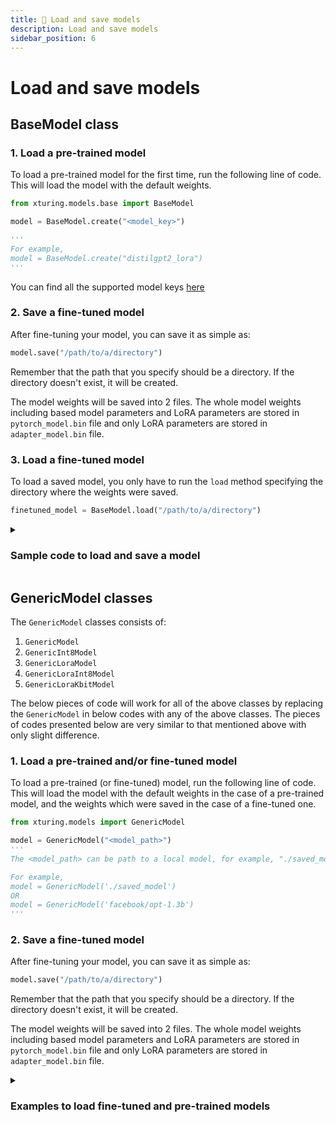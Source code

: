 ```yaml
---
title: 💾 Load and save models
description: Load and save models
sidebar_position: 6
---
```


# Load and save models

## BaseModel class
### 1. Load a pre-trained model

To load a pre-trained model for the first time, run the following line of code. This will load the model with the default weights.

```python
from xturing.models.base import BaseModel

model = BaseModel.create("<model_key>")

'''
For example,
model = BaseModel.create("distilgpt2_lora")
'''
```
You can find all the supported model keys [here](../../README.md)

### 2. Save a fine-tuned model

After fine-tuning your model, you can save it as simple as:

```python
model.save("/path/to/a/directory")
```

Remember that the path that you specify should be a directory. If the directory doesn't exist, it will be created.

The model weights will be saved into 2 files. The whole model weights including based model parameters and LoRA parameters are stored in `pytorch_model.bin` file and only LoRA parameters are stored in `adapter_model.bin` file.

### 3. Load a fine-tuned model

To load a saved model, you only have to run the `load` method specifying the directory where the weights were saved.

```python
finetuned_model = BaseModel.load("/path/to/a/directory")
```

<details>
<summary><h3>Sample code to load and save a model</h3></summary>

```python
## make the necessary imports
from xturing.models.base import BaseModel

## loading the model
model = BaseModel.create("distilgpt2_lora")

# saving the model
model.save("/path/to/a/directory")

## loading the fine-tuned model
finetuned_model = BaseModel.load("/path/to/a/directory")
```
</details>

## GenericModel classes
The `GenericModel` classes consists of:
1. `GenericModel`
2. `GenericInt8Model`
3. `GenericLoraModel`
4. `GenericLoraInt8Model`
5. `GenericLoraKbitModel`

The below pieces of code will work for all of the above classes by replacing the `GenericModel` in below codes with any of the above classes. The pieces of codes presented below are very similar to that mentioned above with only slight difference.

### 1. Load a pre-trained and/or fine-tuned model

To load a pre-trained (or fine-tuned) model, run the following line of code. This will load the model with the default weights in the case of a pre-trained model, and the weights which were saved in the case of a fine-tuned one.
```python
from xturing.models import GenericModel

model = GenericModel("<model_path>")
'''
The <model_path> can be path to a local model, for example, "./saved_model" or path from the HuggingFace library, for example, "facebook/opt-1.3b"

For example,
model = GenericModel('./saved_model')
OR
model = GenericModel('facebook/opt-1.3b')
'''
```

### 2. Save a fine-tuned model

After fine-tuning your model, you can save it as simple as:

```python
model.save("/path/to/a/directory")
```

Remember that the path that you specify should be a directory. If the directory doesn't exist, it will be created.

The model weights will be saved into 2 files. The whole model weights including based model parameters and LoRA parameters are stored in `pytorch_model.bin` file and only LoRA parameters are stored in `adapter_model.bin` file.


<details>
    <summary> <h3> Examples to load fine-tuned and pre-trained models</h3> </summary>

1. To load a pre-trained model

```python
## Make the necessary imports
from xturing.models import GenericModel

## Loading the model
model = GenericModel("facebook/opt-1.3b")

## Saving the model
model.save("/path/to/a/directory")
```

2. To load a fine-tuned model
```python
## Make the necessary imports
from xturing.models import GenericModel

## Loading the model
model = GenericModel("./saved_model")

```

</details>
